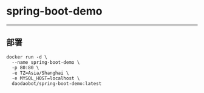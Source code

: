# spring-boot-demo

---

## 部署

```shell
docker run -d \
  --name spring-boot-demo \
  -p 80:80 \
  -e TZ=Asia/Shanghai \
  -e MYSQL_HOST=localhost \
  daodaobot/spring-boot-demo:latest
```
